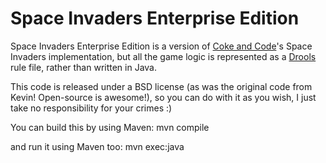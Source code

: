 Space Invaders Enterprise Edition
=================================
Space Invaders Enterprise Edition is a version of [Coke and Code](http://www.cokeandcode.com/spaceinvaderstutorial)'s Space Invaders implementation, but all the game logic is represented as a [Drools](http://www.jboss.org/drools) rule file, rather than written in Java.

This code is released under a BSD license (as was the original code from Kevin! Open-source is awesome!), so you can do with it as you wish, I just take no responsibility for your crimes :)

You can build this by using Maven:
	mvn compile 
	
and run it using Maven too:
	mvn exec:java
